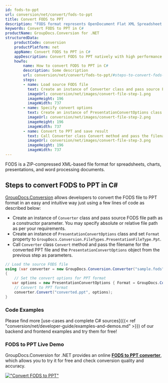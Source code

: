 ```yaml
---
id: fods-to-ppt
url: conversion/net/convert/fods-to-ppt
title: Convert FODS to PPT
description: "FODS format represents OpenDocument Flat XML Spreadsheet with .fods extension. Learn how to convert FODS to PPT file programmatically in C# language using GroupDocs.Conversion for .NET library."
keywords: Convert FODS to PPT in C#
productName: GroupDocs.Conversion for .NET
structuredData:
    productCode: conversion
    productPlatform: net
    appName: Convert FODS to PPT in C#
    appDescription: Convert FODS to PPT natively with high performance using C# language and server side GroupDocs.Conversion for .NET APIs, without the use of any software like Microsoft or Open Office.
    howTo:
        name: How to convert FODS to PPT in C# 
        description: Some description
        url: conversion/net/convert/fods-to-ppt/#steps-to-convert-fods-to-ppt-in-c
        steps:
        - name: Load source FODS file 
          text: Create an instance of Converter class and pass source FODS file path as a constructor parameter. You may specify absolute or relative file path as per your requirements. 
          imageUrl: conversion/net/images/convert-file-step-1.png
          imageHeight: 196
          imageWidth: 737
        - name: Specify convert options 
          text: Create an instance of PresentationConvertOptions class.
          imageUrl: conversion/net/images/convert-file-step-2.png
          imageHeight: 196
          imageWidth: 737
        - name: Convert to PPT and save result 
          text: Call Converter class Convert method and pass the filename for the converted HTML file and the PresentationConvertOptions object from the previous step as parameters.
          imageUrl: conversion/net/images/convert-file-step-3.png
          imageHeight: 196
          imageWidth: 737
---
```


FODS is a ZIP-compressed XML-based file format for spreadsheets, charts, presentations, and word processing documents.

## Steps to convert FODS to PPT in C#

[GroupDocs.Conversion](https://products.groupdocs.com/conversion/net) allows developers to convert the FODS file to PPT format in an easy and intuitive way just using a few lines of code as described below:

* Create an instance of `Converter` class and pass source FODS file path as a constructor parameter. You may specify absolute or relative file path as per your requirements. 
* Create an instance of `PresentationConvertOptions` class and set `Format` property to `GroupDocs.Conversion.FileTypes.PresentationFileType.Ppt`.
* Call `Converter` class `Convert` method and pass the filename for the converted PPT file and the `PresentationConvertOptions` object from the previous step as parameters.

```csharp
// Load the source FODS file
using (var converter = new GroupDocs.Conversion.Converter("sample.fods"))
{
    // Set the convert options for PPT format
   var options = new PresentationConvertOptions { Format = GroupDocs.Conversion.FileTypes.PresentationFileType.Ppt };
    // Convert to PPT format
    converter.Convert("converted.ppt", options);
}
```

### Code Examples

Please find more [use-cases and complete C# sources]({{< ref "conversion/net/developer-guide/examples-and-demos.md" >}}) of our backend and frontend examples and try them for free!

### FODS to PPT Live Demo

GroupDocs.Conversion for .NET provides an online [**FODS to PPT converter**](https://products.groupdocs.app/conversion/fods-to-ppt), which allows you to try it for free and check conversion quality and accuracy.

[!["Convert FODS to PPT"](conversion/net/images/convert-to-ppt/convert-fods-to-ppt.png)](https://products.groupdocs.app/conversion/fods-to-ppt)